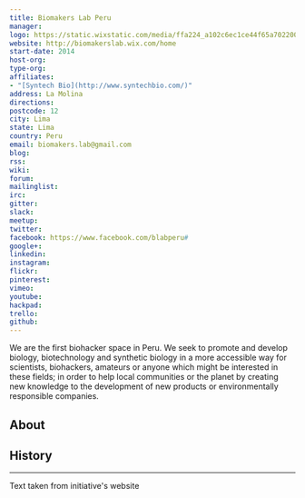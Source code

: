 ```yaml
---
title: Biomakers Lab Peru
manager: 
logo: https://static.wixstatic.com/media/ffa224_a102c6ec1ce44f65a702200affe04df1~mv2.png/v1/fill/w_263,h_268,al_c,usm_0.66_1.00_0.01/ffa224_a102c6ec1ce44f65a702200affe04df1~mv2.png
website: http://biomakerslab.wix.com/home
start-date: 2014
host-org: 
type-org: 
affiliates:
- "[Syntech Bio](http://www.syntechbio.com/)"
address: La Molina
directions: 
postcode: 12
city: Lima
state: Lima
country: Peru
email: biomakers.lab@gmail.com
blog: 
rss: 
wiki: 
forum: 
mailinglist: 
irc: 
gitter: 
slack: 
meetup: 
twitter: 
facebook: https://www.facebook.com/blabperu#
google+: 
linkedin: 
instagram: 
flickr: 
pinterest: 
vimeo: 
youtube: 
hackpad: 
trello: 
github: 
---
```


We are the first biohacker space in Peru. We seek to promote and develop biology, biotechnology and synthetic biology in a more accessible way for scientists, biohackers, amateurs or anyone which might be interested in these fields; in order to help local communities or the planet by creating new knowledge to the development of new products or environmentally responsible companies.​

## About

## History

---
Text taken from initiative's website
